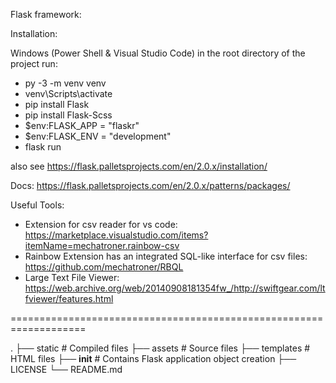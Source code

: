 Flask framework:

Installation:

  Windows (Power Shell & Visual Studio Code) in the root directory 
  of the project run:

  - py -3 -m venv venv
  - venv\Scripts\activate
  - pip install Flask
  - pip install Flask-Scss
  - $env:FLASK_APP = "flaskr"  
  - $env:FLASK_ENV = "development"
  - flask run

  also see https://flask.palletsprojects.com/en/2.0.x/installation/
 
  Docs: https://flask.palletsprojects.com/en/2.0.x/patterns/packages/

Useful Tools: 

  - Extension for csv reader for vs code: https://marketplace.visualstudio.com/items?itemName=mechatroner.rainbow-csv
  - Rainbow Extension has an integrated SQL-like interface for csv files: https://github.com/mechatroner/RBQL
  - Large Text File Viewer: https://web.archive.org/web/20140908181354fw_/http://swiftgear.com/ltfviewer/features.html


===================================================================

.
├── static                   # Compiled files
├── assets                   # Source files 
├── templates                # HTML files
├── __init__                 # Contains Flask application object creation
├── LICENSE
└── README.md

